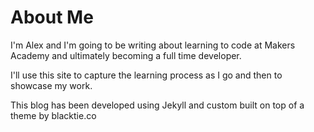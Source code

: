 About Me
============

I'm Alex and I'm going to be writing about learning to code at Makers Academy and ultimately becoming a full time developer.

I'll use this site to capture the learning process as I go and then to showcase my work.

This blog has been developed using Jekyll and custom built on top of a theme by blacktie.co